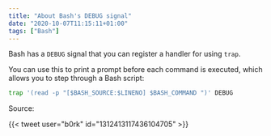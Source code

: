 ```yaml
---
title: "About Bash's DEBUG signal"
date: "2020-10-07T11:15:11+01:00"
tags: ["Bash"]
---
```


Bash has a `DEBUG` signal that you can register a handler for using `trap`.

You can use this to print a prompt before each command is executed, which allows
you to step through a Bash script:

```sh
trap '(read -p "[$BASH_SOURCE:$LINENO] $BASH_COMMAND ")' DEBUG
```

Source:

{{< tweet user="b0rk" id="1312413117436104705" >}}
